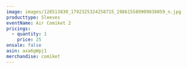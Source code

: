 ```yaml
---
image: images/128513830_1792325324258715_198615589909038059_n.jpg
producttype: Sleeves
eventName: Air Comiket 2
pricings:
  - quantity: 1
    price: 25
onsale: false
asin: axa6gWpj1
merchandise: comiket
---
```

